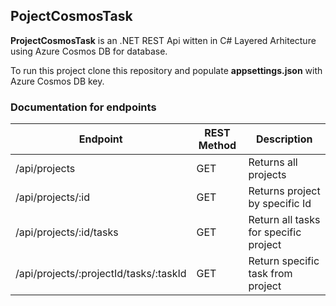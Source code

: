 ## PojectCosmosTask

**ProjectCosmosTask** is an .NET REST Api witten in C# Layered Arhitecture using Azure Cosmos DB for database.

To run this project clone this repository and populate **appsettings.json** with Azure Cosmos DB key.

### Documentation for endpoints

| Endpoint  | REST Method | Description |
| --- | --- | --- |
| /api/projects  | GET | Returns all projects |
| /api/projects/:id  | GET  | Returns project by specific Id |
| /api/projects/:id/tasks  | GET  | Return all tasks for specific project |
| /api/projects/:projectId/tasks/:taskId | GET  | Return specific task from project |

